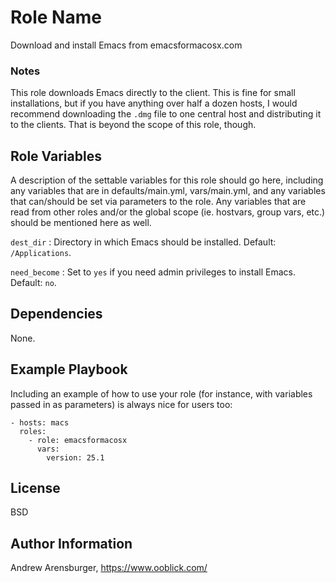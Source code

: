 Role Name
=========

Download and install Emacs from emacsformacosx.com

### Notes

This role downloads Emacs directly to the client. This is fine for small installations, but if you have anything over half a dozen hosts, I would recommend downloading the `.dmg` file to one central host and distributing it to the clients. That is beyond the scope of this role, though.

Role Variables
--------------

A description of the settable variables for this role should go here, including any variables that are in defaults/main.yml, vars/main.yml, and any variables that can/should be set via parameters to the role. Any variables that are read from other roles and/or the global scope (ie. hostvars, group vars, etc.) should be mentioned here as well.

`dest_dir`
: Directory in which Emacs should be installed. Default: `/Applications`.

`need_become`
: Set to `yes` if you need admin privileges to install Emacs. Default: `no`.

Dependencies
------------

None.

Example Playbook
----------------

Including an example of how to use your role (for instance, with variables passed in as parameters) is always nice for users too:

    - hosts: macs
      roles:
        - role: emacsformacosx
		  vars:
		    version: 25.1

License
-------

BSD

Author Information
------------------

Andrew Arensburger, https://www.ooblick.com/
